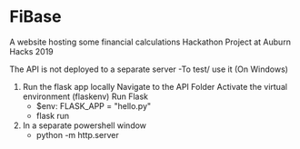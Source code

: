 # FiBase
A website hosting some financial calculations
Hackathon Project at Auburn Hacks 2019


The API is not deployed to a separate server
-To test/ use it (On Windows)
1) Run the flask app locally
    Navigate to the API Folder
    Activate the virtual environment (flaskenv)
    Run Flask
    - $env: FLASK_APP = "hello.py"
    - flask run
2)  In a separate powershell window
    - python -m http.server

